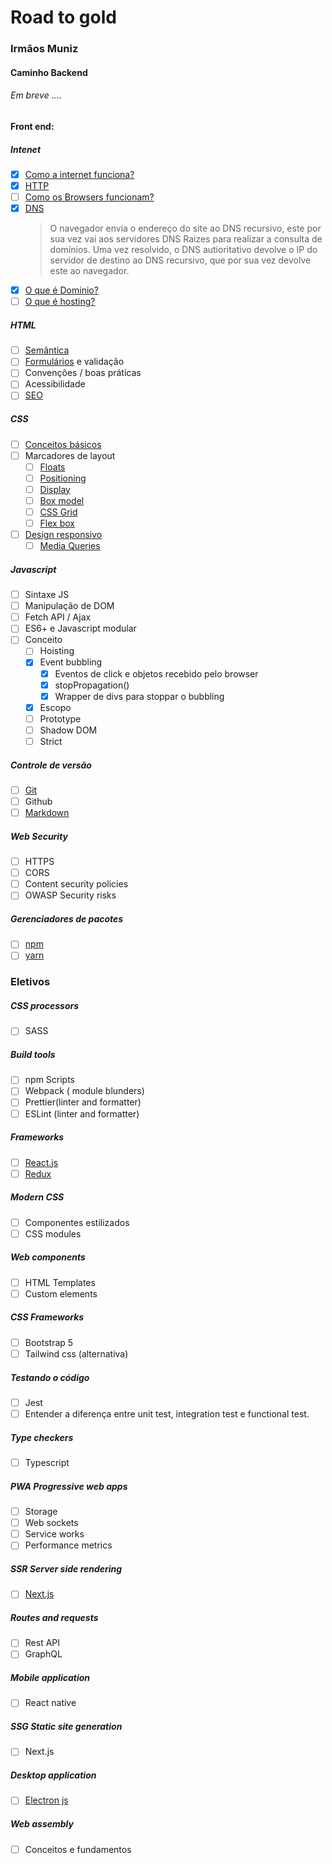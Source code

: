 # Road to gold
### Irmãos Muniz
#### Caminho Backend
 ###### Em breve ....

#### Front end:
##### Intenet
* [x] [Como a internet funciona?](https://developer.mozilla.org/pt-BR/docs/Learn/Common_questions/How_does_the_Internet_work)
* [x] [HTTP](https://developer.mozilla.org/pt-BR/docs/Web/HTTP/Overview)
* [ ] [Como os  Browsers funcionam?](https://developer.mozilla.org/pt-BR/docs/Learn/Getting_started_with_the_web/How_the_Web_works)
* [x] [DNS](https://aws.amazon.com/pt/route53/what-is-dns/)
  > O navegador envia o endereço do site ao DNS recursivo, este por sua vez vai aos servidores DNS Raizes para realizar a consulta de domínios. Uma vez resolvido, o DNS autioritativo devolve o IP do servidor de destino ao DNS recursivo, que por sua vez devolve este ao navegador. 
* [x] [O que é Dominio?](https://www.hostgator.com.br/blog/tudo-sobre-dominios/)
* [ ] [O que é hosting?](https://www.hostinger.com.br/tutoriais/o-que-e-hospedagem-de-site)
##### HTML
* [ ] [Semântica](https://www.w3schools.com/html/html5_semantic_elements.asp)
* [ ] [Formulários](https://www.w3schools.com/html/html_forms.asp) e validação
* [ ] Convenções / boas práticas
* [ ] Acessibilidade
* [ ] [SEO](https://rockcontent.com/br/blog/o-que-e-seo/#:~:text=SEO%20significa%20Search%20Engine%20Optimization,para%20um%20site%20ou%20blog.) 

##### CSS
* [ ] [Conceitos básicos](https://www.w3schools.com/css/)
* [ ] Marcadores de layout
  * [ ] [Floats](https://www.w3schools.com/css/css_float.asp)
  * [ ] [Positioning](https://www.w3schools.com/css/css_positioning.asp)
  * [ ] [Display](https://www.w3schools.com/css/css_display_visibility.asp) 
  * [ ] [Box model](https://www.w3schools.com/css/css_boxmodel.asp)
  * [ ] [CSS Grid](https://www.youtube.com/watch?v=HN1UjzRSdBk)
  * [ ] [Flex box](https://www.youtube.com/watch?v=-Wlt8NRtOpo) 
* [ ] [Design responsivo](https://www.youtube.com/watch?v=3rrX9w0HhZc)
  * [ ] [Media Queries](https://www.youtube.com/watch?v=AltqAPZzAqo)

##### Javascript
* [ ] Sintaxe JS
* [ ] Manipulação de DOM
* [ ] Fetch API / Ajax
* [ ] ES6+ e Javascript modular
* [ ] Conceito
  * [ ] Hoisting
  * [x] Event bubbling
    * [x] Eventos de click e objetos recebido pelo browser
    * [x] stopPropagation()
    * [x] Wrapper de divs para stoppar o bubbling
  * [x] Escopo
  * [ ] Prototype
  * [ ] Shadow DOM
  * [ ] Strict

##### Controle de versão
* [ ] [Git](https://git-scm.com/)
* [ ] Github
* [ ] [Markdown](https://www.markdownguide.org/basic-syntax/)

##### Web Security
* [ ] HTTPS
* [ ] CORS
* [ ] Content security policies
* [ ] OWASP Security risks

##### Gerenciadores de pacotes
* [ ] [npm](https://docs.npmjs.com/cli/v7/commands/npm)
* [ ] [yarn](https://yarnpkg.com/)

### Eletivos
##### CSS processors
* [ ] SASS
##### Build tools 
* [ ] npm Scripts
* [ ] Webpack ( module blunders)
* [ ] Prettier(linter and formatter)
* [ ] ESLint (linter and formatter)

##### Frameworks
* [ ] [React.js](https://pt-br.reactjs.org/)
* [ ] [Redux](https://redux.js.org/)

##### Modern CSS
* [ ] Componentes estilizados
* [ ] CSS modules

##### Web components
* [ ] HTML Templates
* [ ] Custom elements

##### CSS Frameworks
* [ ] Bootstrap 5
* [ ] Tailwind css (alternativa)

##### Testando o código
* [ ] Jest
* [ ] Entender a diferença entre unit test, integration test e functional test.
##### Type checkers
* [ ] Typescript
##### PWA Progressive web apps
* [ ] Storage
* [ ] Web sockets
* [ ] Service works
* [ ] Performance metrics
##### SSR Server side rendering
* [ ] [Next.js](https://nextjs.org/learn/basics/create-nextjs-app?utm_source=next-site&utm_medium=homepage-cta&utm_campaign=next-website)
##### Routes and requests
* [ ] Rest API
* [ ] GraphQL
##### Mobile application
* [ ] React native
##### SSG Static site generation
* [ ] Next.js
##### Desktop application
* [ ] [Electron js](https://www.electronjs.org/docs/tutorial/quick-start)

##### Web assembly
* [ ] Conceitos e fundamentos





